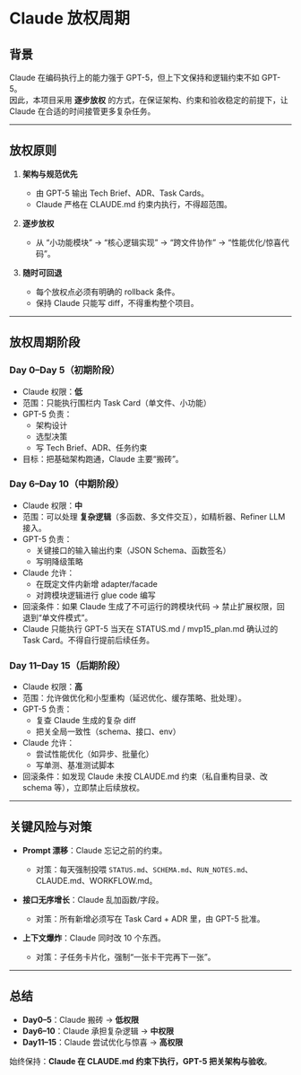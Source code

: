 # Claude 放权周期

## 背景

Claude 在编码执行上的能力强于 GPT-5，但上下文保持和逻辑约束不如 GPT-5。  
因此，本项目采用 **逐步放权** 的方式，在保证架构、约束和验收稳定的前提下，让 Claude 在合适的时间接管更多复杂任务。

---

## 放权原则

1. **架构与规范优先**

   - 由 GPT-5 输出 Tech Brief、ADR、Task Cards。
   - Claude 严格在 CLAUDE.md 约束内执行，不得超范围。

2. **逐步放权**

   - 从 “小功能模块” → “核心逻辑实现” → “跨文件协作” → “性能优化/惊喜代码”。

3. **随时可回退**
   - 每个放权点必须有明确的 rollback 条件。
   - 保持 Claude 只能写 diff，不得重构整个项目。

---

## 放权周期阶段

### Day 0–Day 5（初期阶段）

- Claude 权限：**低**
- 范围：只能执行围栏内 Task Card（单文件、小功能）
- GPT-5 负责：
  - 架构设计
  - 选型决策
  - 写 Tech Brief、ADR、任务约束
- 目标：把基础架构跑通，Claude 主要“搬砖”。

### Day 6–Day 10（中期阶段）

- Claude 权限：**中**
- 范围：可以处理 **复杂逻辑**（多函数、多文件交互），如精析器、Refiner LLM 接入。
- GPT-5 负责：
  - 关键接口的输入输出约束（JSON Schema、函数签名）
  - 写明降级策略
- Claude 允许：
  - 在既定文件内新增 adapter/facade
  - 对跨模块逻辑进行 glue code 编写
- 回滚条件：如果 Claude 生成了不可运行的跨模块代码 → 禁止扩展权限，回退到“单文件模式”。
- Claude 只能执行 GPT-5 当天在 STATUS.md / mvp15_plan.md 确认过的 Task Card。不得自行提前后续任务。

### Day 11–Day 15（后期阶段）

- Claude 权限：**高**
- 范围：允许做优化和小型重构（延迟优化、缓存策略、批处理）。
- GPT-5 负责：
  - 复查 Claude 生成的复杂 diff
  - 把关全局一致性（schema、接口、env）
- Claude 允许：
  - 尝试性能优化（如异步、批量化）
  - 写单测、基准测试脚本
- 回滚条件：如发现 Claude 未按 CLAUDE.md 约束（私自重构目录、改 schema 等），立即禁止后续放权。

---

## 关键风险与对策

- **Prompt 漂移**：Claude 忘记之前的约束。

  - 对策：每天强制投喂 `STATUS.md`、`SCHEMA.md`、`RUN_NOTES.md`、CLAUDE.md、WORKFLOW.md。

- **接口无序增长**：Claude 乱加函数/字段。

  - 对策：所有新增必须写在 Task Card + ADR 里，由 GPT-5 批准。

- **上下文爆炸**：Claude 同时改 10 个东西。
  - 对策：子任务卡片化，强制“一张卡干完再下一张”。

---

## 总结

- **Day0–5**：Claude 搬砖 → **低权限**
- **Day6–10**：Claude 承担复杂逻辑 → **中权限**
- **Day11–15**：Claude 尝试优化与惊喜 → **高权限**

始终保持：**Claude 在 CLAUDE.md 约束下执行，GPT-5 把关架构与验收**。
